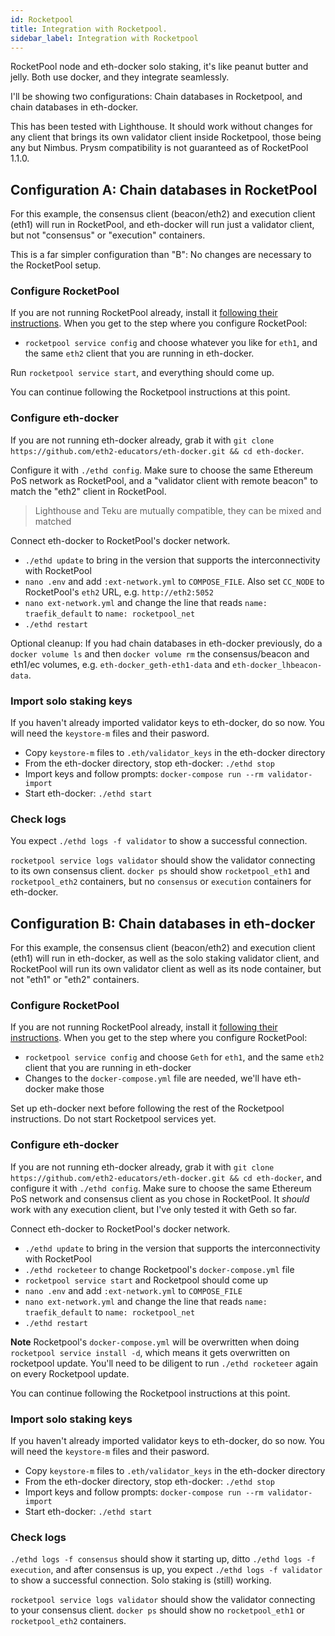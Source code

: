```yaml
---
id: Rocketpool
title: Integration with Rocketpool.
sidebar_label: Integration with Rocketpool
---
```


RocketPool node and eth-docker solo staking, it's like peanut butter and jelly. Both use docker, and they integrate seamlessly.

I'll be showing two configurations: Chain databases in Rocketpool, and chain databases in eth-docker.

This has been tested with Lighthouse. It should work without changes for any client that brings its own validator client inside Rocketpool, those being any but Nimbus. Prysm compatibility is not guaranteed as of RocketPool 1.1.0.

## Configuration A: Chain databases in RocketPool

For this example, the consensus client (beacon/eth2) and execution client (eth1) will run in RocketPool, and eth-docker will run just a validator client, but not "consensus" or "execution" containers.

This is a far simpler configuration than "B": No changes are necessary to the RocketPool setup.

### Configure RocketPool

If you are not running RocketPool already, install it [following their instructions](https://docs.rocketpool.net/guides/node/docker.html). When you get to the step where you configure RocketPool:

- `rocketpool service config` and choose whatever you like for `eth1`, and the same `eth2` client that you are running in eth-docker.

Run `rocketpool service start`, and everything should come up. 

You can continue following the Rocketpool instructions at this point.

### Configure eth-docker

If you are not running eth-docker already, grab it with `git clone https://github.com/eth2-educators/eth-docker.git && cd eth-docker`.

Configure it with `./ethd config`. Make sure to choose the same Ethereum PoS network as RocketPool, and a "validator client with remote beacon" to match the "eth2" client in RocketPool.

> Lighthouse and Teku are mutually compatible, they can be mixed and matched

Connect eth-docker to RocketPool's docker network.

- `./ethd update` to bring in the version that supports the interconnectivity with RocketPool
- `nano .env` and add `:ext-network.yml` to `COMPOSE_FILE`. Also set `CC_NODE` to RocketPool's `eth2` URL, e.g. `http://eth2:5052`
- `nano ext-network.yml` and change the line that reads `name: traefik_default` to `name: rocketpool_net`
- `./ethd restart`

Optional cleanup: If you had chain databases in eth-docker previously, do a `docker volume ls` and then `docker volume rm` the consensus/beacon and eth1/ec volumes, e.g. `eth-docker_geth-eth1-data` and `eth-docker_lhbeacon-data`.

### Import solo staking keys

If you haven't already imported validator keys to eth-docker, do so now. You will need the `keystore-m` files and their
pasword.

- Copy `keystore-m` files to `.eth/validator_keys` in the eth-docker directory
- From the eth-docker directory, stop eth-docker: `./ethd stop`
- Import keys and follow prompts: `docker-compose run --rm validator-import`
- Start eth-docker: `./ethd start`

### Check logs

You expect `./ethd logs -f validator` to show a successful connection. 

`rocketpool service logs validator` should show the validator connecting to its own consensus client.
`docker ps` should show `rocketpool_eth1` and `rocketpool_eth2` containers, but no `consensus` or `execution` containers for eth-docker.

## Configuration B: Chain databases in eth-docker

For this example, the consensus client (beacon/eth2) and execution client (eth1) will run in eth-docker, as well as the solo staking validator client, and RocketPool will run its own validator client as well as its node container, but not "eth1" or "eth2" containers.


### Configure RocketPool

If you are not running RocketPool already, install it [following their instructions](https://docs.rocketpool.net/guides/node/docker.html). When you get to the step where you configure RocketPool:

- `rocketpool service config` and choose `Geth` for `eth1`, and the same `eth2` client that you are running in eth-docker
- Changes to the `docker-compose.yml` file are needed, we'll have eth-docker make those

Set up eth-docker next before following the rest of the Rocketpool instructions. Do not start Rocketpool services yet.

### Configure eth-docker

If you are not running eth-docker already, grab it with `git clone https://github.com/eth2-educators/eth-docker.git && cd eth-docker`,
and configure it with `./ethd config`. Make sure to choose the same Ethereum PoS network and consensus client as you chose in RocketPool. It *should* work with any execution client, but I've only tested it with Geth so far.

Connect eth-docker to RocketPool's docker network.

- `./ethd update` to bring in the version that supports the interconnectivity with RocketPool
- `./ethd rocketeer` to change Rocketpool's `docker-compose.yml` file
- `rocketpool service start` and Rocketpool should come up
- `nano .env` and add `:ext-network.yml` to `COMPOSE_FILE`
- `nano ext-network.yml` and change the line that reads `name: traefik_default` to `name: rocketpool_net`
- `./ethd restart`

**Note** Rocketpool's `docker-compose.yml` will be overwritten when doing `rocketpool service install -d`, which means it gets overwritten on rocketpool update. You'll need to be diligent to run `./ethd rocketeer` again on every Rocketpool update.

You can continue following the Rocketpool instructions at this point.

### Import solo staking keys

If you haven't already imported validator keys to eth-docker, do so now. You will need the `keystore-m` files and their
pasword.

- Copy `keystore-m` files to `.eth/validator_keys` in the eth-docker directory
- From the eth-docker directory, stop eth-docker: `./ethd stop`
- Import keys and follow prompts: `docker-compose run --rm validator-import`
- Start eth-docker: `./ethd start`

### Check logs

`./ethd logs -f consensus` should show it starting up, ditto `./ethd logs -f execution`, and after consensus is up, you expect
`./ethd logs -f validator` to show a successful connection. Solo staking is (still) working.

`rocketpool service logs validator` should show the validator connecting to your consensus client.
`docker ps` should show no `rocketpool_eth1` or `rocketpool_eth2` containers.
